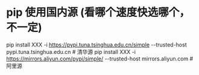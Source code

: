 # pip 使用国内源 (看哪个速度快选哪个，不一定)
pip install XXX -i https://pypi.tuna.tsinghua.edu.cn/simple --trusted-host pypi.tuna.tsinghua.edu.cn # 清华源
pip install XXX -i https://mirrors.aliyun.com/pypi/simple/  --trusted-host mirrors.aliyun.com # 阿里源

